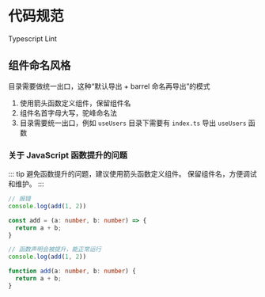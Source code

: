 # 代码规范

Typescript Lint

## 组件命名风格

目录需要做统一出口，这种“默认导出 + barrel 命名再导出”的模式

1. 使用箭头函数定义组件，保留组件名
2. 组件名首字母大写，驼峰命名法
3. 目录需要统一出口，例如 `useUsers` 目录下需要有 `index.ts` 导出 `useUsers` 函数


### 关于 JavaScript 函数提升的问题

::: tip
  避免函数提升的问题，建议使用箭头函数定义组件。
  保留组件名，方便调试和维护。
:::

```typescript
// 报错
console.log(add(1, 2))

const add = (a: number, b: number) => {
  return a + b;
}
```

```typescript
// 函数声明会被提升，能正常运行
console.log(add(1, 2))

function add(a: number, b: number) {
  return a + b;
}
```

